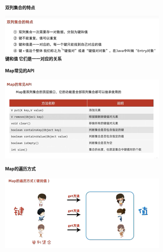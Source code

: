 #### 双列集合的特点  
![img.png](document.image/双列集合的特点.png)
**键和值 它们是一一对应的关系**  
  
#### Map常见的API  
![img.png](document.image/Map常见的API.png)  
  
#### Map的遍历方式  
![img.png](document.image/Map的遍历方式.png)